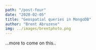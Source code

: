 ```yaml
---
path: "/post-four"
date: "2020-02-05"
title: "Geospatial queries in MongoDB"
author: "Brent Abruzese"
img: ../images/brentphoto.png
---
```


...more to come on this..